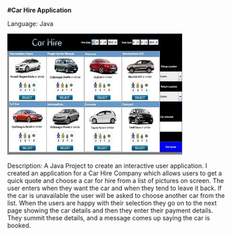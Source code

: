 **#Car Hire Application**

Language: Java

![Car Hire App](CarHireApp.jpg)

Description: A Java Project to create an interactive user application. I created an application for a Car Hire Company which allows users to get a quick quote and choose a car for hire from a list of pictures on screen. The user enters when they want the car and when they tend to leave it back. If the car is unavailable the user will be asked to choose another car from the list. When the users are happy with their selection they go on to the next page showing the car details and then they enter their payment details. They summit these details, and a message comes up saying the car is booked.
